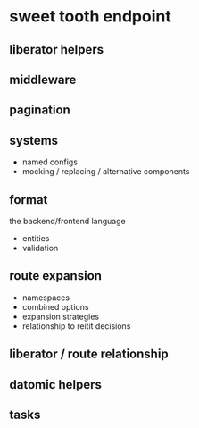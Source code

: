 # sweet tooth endpoint

## liberator helpers

## middleware

## pagination

## systems

* named configs
* mocking / replacing / alternative components

## format

the backend/frontend language

* entities
* validation

## route expansion

- namespaces
- combined options
- expansion strategies
- relationship to reitit decisions

## liberator / route relationship

## datomic helpers

## tasks
